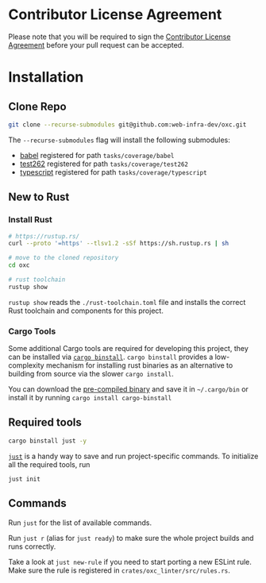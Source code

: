 # Contributor License Agreement

Please note that you will be required to sign the [Contributor License Agreement](https://cla-assistant.io/web-infra-dev/oxc) before your pull request can be accepted.

# Installation

## Clone Repo

```bash
git clone --recurse-submodules git@github.com:web-infra-dev/oxc.git
```

The `--recurse-submodules` flag will install the following submodules:
- [babel](https://github.com/babel/babel) registered for path `tasks/coverage/babel`
- [test262](https://github.com/tc39/test262) registered for path `tasks/coverage/test262`
- [typescript](https://github.com/microsoft/TypeScript) registered for path `tasks/coverage/typescript`

## New to Rust

### Install Rust
```bash
# https://rustup.rs/
curl --proto '=https' --tlsv1.2 -sSf https://sh.rustup.rs | sh
```

```bash
# move to the cloned repository
cd oxc
```

```bash
# rust toolchain
rustup show
```

`rustup show` reads the `./rust-toolchain.toml` file and installs the correct Rust toolchain and components for this project.

### Cargo Tools

Some additional Cargo tools are required for developing this project, they can be installed via [`cargo binstall`](https://github.com/cargo-bins/cargo-binstall). `cargo binstall` provides a low-complexity mechanism for installing rust binaries as an alternative to building from source via the slower `cargo install`.

You can download the [pre-compiled binary](https://github.com/cargo-bins/cargo-binstall#installation) and save it in `~/.cargo/bin` or install it by running `cargo install cargo-binstall`


## Required tools

```bash
cargo binstall just -y
```

[`just`](https://github.com/casey/just) is a handy way to save and run project-specific commands.
To initialize all the required tools, run

```
just init
```

## Commands

Run `just` for the list of available commands.

Run `just r` (alias for `just ready`) to make sure the whole project builds and runs correctly.

Take a look at `just new-rule` if you need to start porting a new ESLint rule.
Make sure the rule is registered in `crates/oxc_linter/src/rules.rs`.
